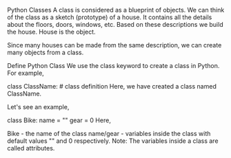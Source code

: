 Python Classes
A class is considered as a blueprint of objects. We can think of the class as a sketch (prototype) of a house. It contains all the details about the floors, doors, windows, etc. Based on these descriptions we build the house. House is the object.

Since many houses can be made from the same description, we can create many objects from a class.

Define Python Class
We use the class keyword to create a class in Python. For example,

class ClassName:
    # class definition 
Here, we have created a class named ClassName.

Let's see an example,

class Bike:
    name = ""
    gear = 0
Here,

Bike - the name of the class
name/gear - variables inside the class with default values "" and 0 respectively.
Note: The variables inside a class are called attributes.

